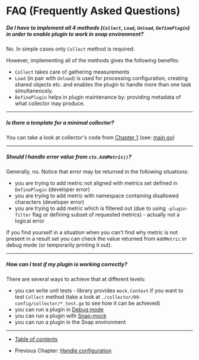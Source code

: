 # FAQ (Frequently Asked Questions)

##### Do I have to implement all 4 methods (`Collect`, `Load`, `Unload`, `DefinePlugin`) in order to enable plugin to work in snap environment?

No. In simple cases only `Collect` method is required.

However, implementing all of the methods gives the following benefits:
- `Collect` takes care of gathering measurements
- `Load` (in pair with `Unload`) is used for processing configuration, creating shared objects etc. and enables the plugin to handle more than one task simultaneously.
- `DefinePlugin` helps in plugin maintenance by: providing metadata of what collector may produce.

----

##### Is there a template for a minimal collector?

You can take a look at collector's code from [Chapter 1](/v2/tutorial/01-simple/README.md) (see: [main.go](/v2/tutorial/01-simple/main.go))

----

##### Should I handle error value from `ctx.AddMetric()`?

Generally, no. 
Notice that error may be returned in the following situations:
- you are trying to add metric not aligned with metrics set defined in `DefinePlugin` (developer error)
- you are trying to add metric with namespace containing disallowed characters (developer error) 
- you are trying to add metric which is filtered out (due to using `-plugin-filter` flag or defining subset of requested metrics) - actually not a logical error 

If you find yourself in a situation when you can't find why metric is not present in a result set you can check the value returned from `AddMetric` in debug mode (or temporarily printing it out).

----

##### How can I test if my plugin is working correctly?

There are several ways to achieve that at different levels:
- you can write unit tests - library provides `mock.Context` if you want to test `Collect` method (take a look at `./collector/09-config/collector/*_test.go` to see how it can be achieved)
- you can run a plugin in [Debug mode](https://github.com/librato/snap-plugin-lib-go/tree/master/tutorial/02-testing#debug-mode)
- you can run a plugin with [Snap-mock](https://github.com/librato/snap-plugin-lib-go/tree/master/tutorial/02-testing#running-plugin-with-snap-mock)
- you can run a plugin in the Snap environment

----

* [Table of contents](/v2/tutorial/README.md)
- Previous Chapter: [Handle configuration](/v2/tutorial/09-config/README.md)
